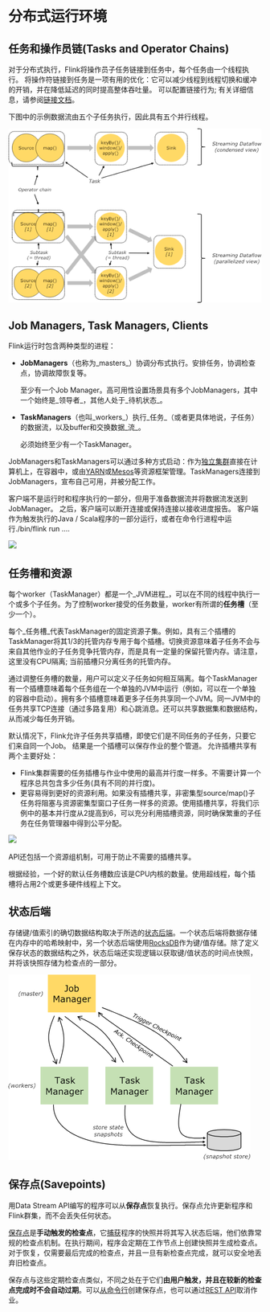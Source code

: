 # 分布式运行环境

## 任务和操作员链\(Tasks and Operator Chains\)

对于分布式执行，Flink将操作员子任务链接到任务中，每个任务由一个线程执行。 将操作符链接到任务是一项有用的优化：它可以减少线程到线程切换和缓冲的开销，并在降低延迟的同时提高整体吞吐量。 可以配置链接行为; 有关详细信息，请参阅[链接文档](https://ci.apache.org/projects/flink/flink-docs-release-1.7/dev/stream/operators/#task-chaining-and-resource-groups)。

下图中的示例数据流由五个子任务执行，因此具有五个并行线程。

![](../.gitbook/assets/image%20%2826%29.png)

## Job Managers, Task Managers, Clients

Flink运行时包含两种类型的进程：

* **JobManagers**（也称为_masters_）协调分布式执行。安排任务，协调检查点，协调故障恢复等。

  至少有一个Job Manager。高可用性设置场景具有多个JobManagers，其中一个始终是_领导者_，其他人处于_待机状态_。

* **TaskManagers**（也叫_workers_）执行_任务_（或者更具体地说，子任务）的数据流，以及buffer和交换数据_流_。

  必须始终至少有一个TaskManager。

JobManagers和TaskManagers可以通过多种方式启动：作为[独立集群](https://ci.apache.org/projects/flink/flink-docs-release-1.7/ops/deployment/cluster_setup.html)直接在计算机上，在容器中，或由[YARN](https://ci.apache.org/projects/flink/flink-docs-release-1.7/ops/deployment/yarn_setup.html)或[Mesos](https://ci.apache.org/projects/flink/flink-docs-release-1.7/ops/deployment/mesos.html)等资源框架管理。TaskManagers连接到JobManagers，宣布自己可用，并被分配工作。

客户端不是运行时和程序执行的一部分，但用于准备数据流并将数据流发送到JobManager。 之后，客户端可以断开连接或保持连接以接收进度报告。 客户端作为触发执行的Java / Scala程序的一部分运行，或者在命令行进程中运行./bin/flink run ....

![](../.gitbook/assets/image%20%285%29.png)

## 任务槽和资源

每个worker（TaskManager）都是一个_JVM进程_，可以在不同的线程中执行一个或多个子任务。为了控制worker接受的任务数量，worker有所谓的**任务槽**（至少一个）。

每个_任务槽_代表TaskManager的固定资源子集。例如，具有三个插槽的TaskManager将其1/3的托管内存专用于每个插槽。切换资源意味着子任务不会与来自其他作业的子任务竞争托管内存，而是具有一定量的保留托管内存。请注意，这里没有CPU隔离; 当前插槽只分离任务的托管内存。

通过调整任务槽的数量，用户可以定义子任务如何相互隔离。每个TaskManager有一个插槽意味着每个任务组在一个单独的JVM中运行（例如，可以在一个单独的容器中启动）。拥有多个插槽意味着更多子任务共享同一个JVM。同一JVM中的任务共享TCP连接（通过多路复用）和心跳消息。还可以共享数据集和数据结构，从而减少每任务开销。

默认情况下，Flink允许子任务共享插槽，即使它们是不同任务的子任务，只要它们来自同一个Job。 结果是一个插槽可以保存作业的整个管道。 允许插槽共享有两个主要好处：

* Flink集群需要的任务插槽与作业中使用的最高并行度一样多。不需要计算一个程序总共包含多少任务\(具有不同的并行度\)。
* 更容易得到更好的资源利用。如果没有插槽共享，非密集型source/map\(\)子任务将阻塞与资源密集型窗口子任务一样多的资源。使用插槽共享，将我们示例中的基本并行度从2提高到6，可以充分利用插槽资源，同时确保繁重的子任务在任务管理器中得到公平分配。

![](../.gitbook/assets/image%20%289%29.png)

API还包括一个资源组机制，可用于防止不需要的插槽共享。

根据经验，一个好的默认任务槽数应该是CPU内核的数量。使用超线程，每个插槽将占用2个或更多硬件线程上下文。

## 状态后端

存储键/值索引的确切数据结构取决于所选的[状态后端](https://ci.apache.org/projects/flink/flink-docs-release-1.7/ops/state/state_backends.html)。一个状态后端将数据存储在内存中的哈希映射中，另一个状态后端使用[RocksDB](http://rocksdb.org/)作为键/值存储。除了定义保存状态的数据结构之外，状态后端还实现逻辑以获取键/值状态的时间点快照，并将该快照存储为检查点的一部分。

![](../.gitbook/assets/image%20%2833%29.png)

## 保存点\(Savepoints\)

用Data Stream API编写的程序可以从**保存点**恢复执行。保存点允许更新程序和Flink群集，而不会丢失任何状态。

[保存点](https://ci.apache.org/projects/flink/flink-docs-release-1.7/ops/state/savepoints.html)是**手动触发的检查点**，它[捕获](https://ci.apache.org/projects/flink/flink-docs-release-1.7/ops/state/savepoints.html)程序的快照并将其写入状态后端，他们依靠常规的检查点机制。在执行期间，程序会定期在工作节点上创建快照并生成检查点。对于恢复，仅需要最后完成的检查点，并且一旦有新检查点完成，就可以安全地丢弃旧检查点。

保存点与这些定期检查点类似，不同之处在于它们**由用户触发，**并且在较新的检查点完成时**不会自动过期**。可以[从命令行](https://ci.apache.org/projects/flink/flink-docs-release-1.7/ops/cli.html#savepoints)创建保存点，也可以通过[REST API](https://ci.apache.org/projects/flink/flink-docs-release-1.7/monitoring/rest_api.html#cancel-job-with-savepoint)取消作业。

